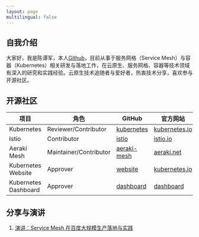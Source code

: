 ```yaml
---
layout: page
multilingual: false
---
```


## 自我介绍

大家好，我是陈谭军，本人[Github](https://github.com/tanjunchen)，目前从事于服务网格（Service Mesh）与容器（Kubernetes）相关研发与落地工作，在云原生、服务网格、容器等技术领域有深入的研究和实践经验。云原生技术追随者与爱好者，热衷技术分享，喜欢参与开源社区。

## 开源社区

|     项目     |    角色     |   GitHub  |  官方网站    |
| ----------- |----------- |----------- |----------- |
| Kubernetes   |  Reviewer/Contributor    | [kubernetes](https://github.com/kubernetes/kubernetes)  |    [kubernetes.io](https://kubernetes.io)  |
| Istio        |  Contributor             |  [istio](https://github.com/istio/istio)       |   [istio.io](https://istio.io)  |
| Aeraki Mesh  |  Maintainer/Contributor |  [aeraki-mesh](http://github.com/aeraki-mesh) |  [aeraki.net](https://aeraki.net)   |
| Kubernetes Website  |  Approver | [website](https://github.com/kubernetes/website) |  [kubernetes.io](https://kubernetes.io)  |
| Kubernetes Dashboard  |  Approver | [dashboard](https://github.com/kubernetes/dashboard) |  [dashboard](https://github.com/kubernetes/dashboard)   |

## 分享与演讲

1. [演讲：Service Mesh 在百度大规模生产落地与实践](https://tanjunchen.github.io/post/2023-03-17-archsummit-servicemesh/)  

